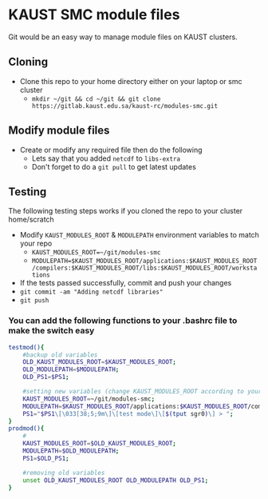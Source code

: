 # KAUST SMC module files
Git would be an easy way to manage module files on KAUST clusters.

## Cloning
* Clone this repo to your home directory either on your laptop or smc cluster
  * `mkdir ~/git && cd ~/git && git clone https://gitlab.kaust.edu.sa/kaust-rc/modules-smc.git`

## Modify module files
* Create or modify any required file then do the following
  * Lets say that you added `netcdf` to `libs-extra`
  * Don't forget to do a `git pull` to get latest updates

## Testing
The following testing steps works if you cloned the repo to your cluster home/scratch
  * Modify `KAUST_MODULES_ROOT` & `MODULEPATH` environment variables to match your repo
    * `KAUST_MODULES_ROOT=~/git/modules-smc`
    * `MODULEPATH=$KAUST_MODULES_ROOT/applications:$KAUST_MODULES_ROOT/compilers:$KAUST_MODULES_ROOT/libs:$KAUST_MODULES_ROOT/workstations`
  * If the tests passed successfully, commit and push your changes
  * `git commit -am "Adding netcdf libraries"`
  * `git push`

### You can add the following functions to your .bashrc file to make the switch easy
```bash
testmod(){
    #backup old variables
    OLD_KAUST_MODULES_ROOT=$KAUST_MODULES_ROOT;
    OLD_MODULEPATH=$MODULEPATH;
    OLD_PS1=$PS1;

    #setting new variables (change KAUST_MODULES_ROOT according to your cloned modules path)
    KAUST_MODULES_ROOT=~/git/modules-smc;
    MODULEPATH=$KAUST_MODULES_ROOT/applications:$KAUST_MODULES_ROOT/compilers:$KAUST_MODULES_ROOT/libs:$KAUST_MODULES_ROOT/workstations;
    PS1="$PS1\[\033[38;5;9m\]\[test mode\]\[$(tput sgr0)\] > ";
}
prodmod(){
    #
    KAUST_MODULES_ROOT=$OLD_KAUST_MODULES_ROOT;
    MODULEPATH=$OLD_MODULEPATH;
    PS1=$OLD_PS1;

    #removing old variables
    unset OLD_KAUST_MODULES_ROOT OLD_MODULEPATH OLD_PS1;
}
```
